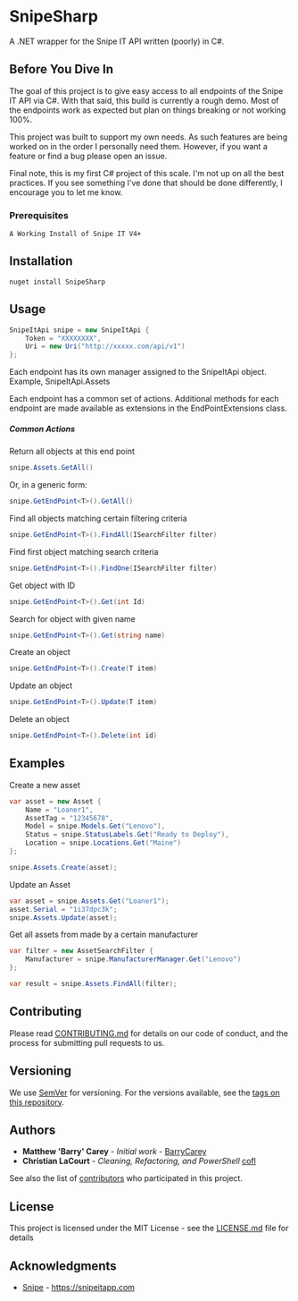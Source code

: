 # SnipeSharp

A .NET wrapper for the Snipe IT API written (poorly) in C#.

## Before You Dive In

The goal of this project is to give easy access to all endpoints of the Snipe IT API via C#.  With that said, this build is currently a rough demo. Most of the endpoints work as expected but plan on things breaking or not working 100%.

This project was built to support my own needs.  As such features are being worked on in the order I personally need them. However, if you want a feature or find a bug please open an issue. 

Final note, this is my first C# project of this scale.  I'm not up on all the best practices.  If you see something I've done that should be done differently, I encourage you to let me know. 

### Prerequisites

```
A Working Install of Snipe IT V4+
```

## Installation

```
nuget install SnipeSharp
```

## Usage

```csharp
SnipeItApi snipe = new SnipeItApi {
    Token = "XXXXXXXX",
    Uri = new Uri("http://xxxxx.com/api/v1")
};
```

Each endpoint has its own manager assigned to the SnipeItApi object.  Example, SnipeItApi.Assets 

Each endpoint has a common set of actions. Additional methods for each endpoint are made available as extensions in the EndPointExtensions class.

##### Common Actions
Return all objects at this end point
```csharp
snipe.Assets.GetAll()
```

Or, in a generic form:
```csharp
snipe.GetEndPoint<T>().GetAll()
```

Find all objects matching certain filtering criteria 
```csharp
snipe.GetEndPoint<T>().FindAll(ISearchFilter filter)
```

Find first object matching search criteria
```csharp
snipe.GetEndPoint<T>().FindOne(ISearchFilter filter)
```

Get object with ID
```csharp
snipe.GetEndPoint<T>().Get(int Id)
```

Search for object with given name
```csharp
snipe.GetEndPoint<T>().Get(string name)
```

Create an object
```csharp
snipe.GetEndPoint<T>().Create(T item)
```

Update an object
```csharp
snipe.GetEndPoint<T>().Update(T item)
```

Delete an object
```csharp
snipe.GetEndPoint<T>().Delete(int id)
```

## Examples

Create a new asset
```csharp
var asset = new Asset {
    Name = "Loaner1",
    AssetTag = "12345678",
    Model = snipe.Models.Get("Lenovo"),
    Status = snipe.StatusLabels.Get("Ready to Deploy"),
    Location = snipe.Locations.Get("Maine")
};

snipe.Assets.Create(asset);
```

Update an Asset
```csharp
var asset = snipe.Assets.Get("Loaner1");
asset.Serial = "1i37dpc3k";
snipe.Assets.Update(asset);
```

Get all assets from made by a certain manufacturer
```csharp
var filter = new AssetSearchFilter {
    Manufacturer = snipe.ManufacturerManager.Get("Lenovo")
};

var result = snipe.Assets.FindAll(filter);
```
## Contributing

Please read [CONTRIBUTING.md](https://gist.github.com/PurpleBooth/b24679402957c63ec426) for details on our code of conduct, and the process for submitting pull requests to us.

## Versioning

We use [SemVer](http://semver.org/) for versioning. For the versions available, see the [tags on this repository](./SnipeSharp/tags).

## Authors

* **Matthew 'Barry' Carey** - *Initial work* - [BarryCarey](https://github.com/barrycarey)
* **Christian LaCourt** - *Cleaning, Refactoring, and PowerShell* [cofl](https://github.com/cofl)

See also the list of [contributors](./SnipeSharp/contributors) who participated in this project.

## License

This project is licensed under the MIT License - see the [LICENSE.md](LICENSE.md) file for details

## Acknowledgments

* [Snipe](https://github.com/snipe) - https://snipeitapp.com

